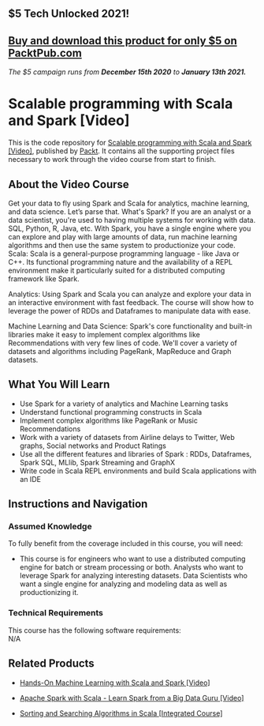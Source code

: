 ## $5 Tech Unlocked 2021!
[Buy and download this product for only $5 on PacktPub.com](https://www.packtpub.com/)
-----
*The $5 campaign         runs from __December 15th 2020__ to __January 13th 2021.__*




# Scalable programming with Scala and Spark [Video]
This is the code repository for [Scalable programming with Scala and Spark [Video]](https://www.packtpub.com/application-development/scalable-programming-scala-and-spark-video), published by [Packt](https://www.packtpub.com/?utm_source=github). It contains all the supporting project files necessary to work through the video course from start to finish.
## About the Video Course
Get your data to fly using Spark and Scala for analytics, machine learning, and data science. Let’s parse that. What's Spark? If you are an analyst or a data scientist, you're used to having multiple systems for working with data. SQL, Python, R, Java, etc. With Spark, you have a single engine where you can explore and play with large amounts of data, run machine learning algorithms and then use the same system to productionize your code. Scala: Scala is a general-purpose programming language - like Java or C++. Its functional programming nature and the availability of a REPL environment make it particularly suited for a distributed computing framework like Spark.

Analytics: Using Spark and Scala you can analyze and explore your data in an interactive environment with fast feedback. The course will show how to leverage the power of RDDs and Dataframes to manipulate data with ease.

Machine Learning and Data Science: Spark's core functionality and built-in libraries make it easy to implement complex algorithms like Recommendations with very few lines of code. We'll cover a variety of datasets and algorithms including PageRank, MapReduce and Graph datasets.
<H2>What You Will Learn</H2>
<DIV class=book-info-will-learn-text>
<UL>
<LI> Use Spark for a variety of analytics and Machine Learning tasks</LI>
<LI> Understand functional programming constructs in Scala</LI>
<LI> Implement complex algorithms like PageRank or Music Recommendations</LI>
<LI> Work with a variety of datasets from Airline delays to Twitter, Web graphs, Social networks and Product Ratings</LI>
<LI> Use all the different features and libraries of Spark : RDDs, Dataframes, Spark SQL, MLlib, Spark Streaming and GraphX</LI>
  
  <LI> Write code in Scala REPL environments and build Scala applications with an IDE</LI>
</UL></DIV>

## Instructions and Navigation
### Assumed Knowledge
To fully benefit from the coverage included in this course, you will need:<br/>
<DIV class=book-info-will-learn-text>
<UL>
<LI> This course is for engineers who want to use a distributed computing engine for batch or stream processing or both. Analysts who want to leverage Spark for analyzing interesting datasets. Data Scientists who want a single engine for analyzing and modeling data as well as productionizing it.</LI>
</UL>
<DIV>

### Technical Requirements
This course has the following software requirements:<br/>
N/A

## Related Products
* [Hands-On Machine Learning with Scala and Spark [Video]](https://www.packtpub.com/big-data-and-business-intelligence/hands-machine-learning-scala-and-spark-video)

* [Apache Spark with Scala - Learn Spark from a Big Data Guru [Video]](https://www.packtpub.com/big-data-and-business-intelligence/apache-spark-scala-learn-spark-big-data-guru-video)

* [Sorting and Searching Algorithms in Scala [Integrated Course]](https://www2.packtpub.com/application-development/sorting-and-searching-algorithms-scala-integrated-course)
